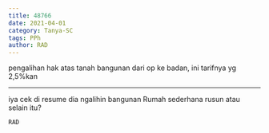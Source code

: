 ```yaml
---
title: 48766
date: 2021-04-01
category: Tanya-SC
tags: PPh
author: RAD
---
```


pengalihan hak atas tanah bangunan dari op ke badan, ini tarifnya yg 2,5%kan

---

iya cek di resume dia ngalihin bangunan Rumah sederhana rusun atau selain itu?

`RAD`
